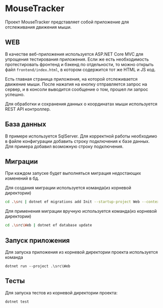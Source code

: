 # MouseTracker

Проект MouseTracker представляет собой приложение для отслеживания движения мыши. 

## WEB

В качестве веб-приложения используется ASP.NET Core MVC для упрощения тестирования приложения.
Если же есть необходимость протестировать фронтенд и бэкенд по отдельности, то можно открыть файл `frontend/index.html`,
в котором содержится тот же HTML и JS код.

Есть главная страница приложения, на которой отслеживается движение мыши.
После нажатия на кнопку отправляется запрос на сервер, и в консоли выводится сообщение о том, прошел ли запрос успешно.

Для обработки и сохранения данных о координатах мыши используется REST API контроллер.

## База данных

В примере используется SqlServer. Для корректной работы необходимо в файле конфигурации добавить строку подключения к базе данных. 
Для примера добавил возможную строку подключения.

## Миграции

При каждом запуске будет выполняться миграция недостающих изменений в бд.

Для создания миграции используется команда(из корневой директории)
``` bash
cd .\src | dotnet ef migrations add Init --startup-project Web --context MouseTracker.Data.Engine.AppDbContext --project Data
```

Для применения миграции вручную используется команда(из корневой директории)
``` bash
cd .\src\Web | dotnet ef database update
```

## Запуск приложения

Для запуска приложения из корневой директории проекта используется команда
```shell
dotnet run --project .\src\Web
```

## Тесты

Для запуска тестов из корневой директории проекта:
```shell
dotnet test
```